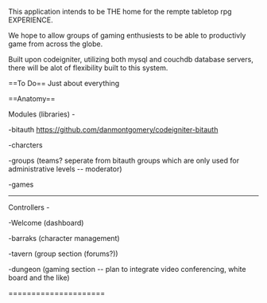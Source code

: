 This application intends to be THE home for the rempte tabletop rpg EXPERIENCE.

We hope to allow groups of gaming enthusiests to be able to productivly game from across the globe. 

Built upon codeigniter, utilizing both mysql and couchdb database servers, there will be alot of flexibility built to this system. 


==To Do==
Just about everything


==Anatomy==

Modules (libraries) - 
  
  -bitauth https://github.com/danmontgomery/codeigniter-bitauth

  -charcters

  -groups (teams? seperate from bitauth groups which are only used for administrative levels -- moderator)

  -games

-------------------
Controllers - 
  
  -Welcome (dashboard)

  -barraks (character management)

  -tavern (group section (forums?))

  -dungeon (gaming section -- plan to integrate video conferencing, white board and the like)

=====================